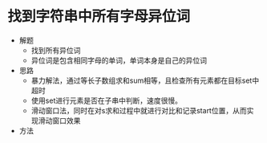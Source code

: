 # 找到字符串中所有字母异位词
- 解题
    - 找到所有异位词
    - 异位词是包含相同字母的单词，单词本身是自己的异位词
- 思路
    - 暴力解法，通过等长子数组求和sum相等，且检查所有元素都在目标set中
        超时
    - 使用set进行元素是否在子串中判断，速度很慢。
    - 滑动窗口法，同时在对s求和过程中就进行对比和记录start位置，从而实现滑动窗口效果
- 方法